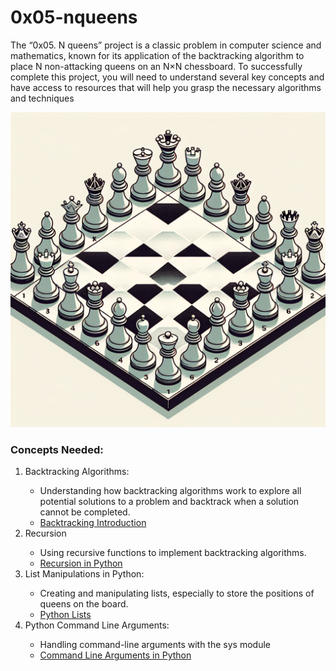 # 0x05-nqueens

<p>
  The “0x05. N queens” project is a classic problem in computer science and mathematics, known for its application of the backtracking algorithm to place N non-attacking queens on an N×N chessboard. To successfully complete this project, you will need to understand several key concepts and have access to resources that will help you grasp the necessary algorithms and techniques
</p>
<img src="./image.png" />
<h3>
  Concepts Needed:
</h3>
<ol>
  <li>
    Backtracking Algorithms:
  </li>
    <ul>
      <li>
        Understanding how backtracking algorithms work to explore all potential solutions to a problem and backtrack when a solution cannot be completed.
      </li>
      <li>
        <a href="https://intranet.alxswe.com/rltoken/Gbaz9HkwvR9FX4zjBt9dSw">
          Backtracking Introduction
        </a>
      </li>
    </ul>
    <li>
    Recursion
    </li>
    <ul>
      <li>
        Using recursive functions to implement backtracking algorithms.
      </li>
      <li>
        <a href="https://intranet.alxswe.com/rltoken/X1vaNXgy_pPyvKfOJm90XQ">
          Recursion in Python
        </a>
      </li>
    </ul>
    <li>
    List Manipulations in Python:
    </li>
    <ul>
      <li>
        Creating and manipulating lists, especially to store the positions of queens on the board.
      </li>
      <li>
        <a href="https://intranet.alxswe.com/rltoken/P3KbYxmdtSeoJvVfr9Iv0w">
         Python Lists 
        </a>
      </li>
    </ul>   
    <li>
    Python Command Line Arguments:
    </li>
    <ul>
      <li>
        Handling command-line arguments with the sys module
      </li>
      <li>
        <a href="https://intranet.alxswe.com/rltoken/2IF4V6xsY_Nq-xcGDK3Bhw">
         Command Line Arguments in Python 
        </a>
      </li>
    </ul>    
</ul>
</ol>
